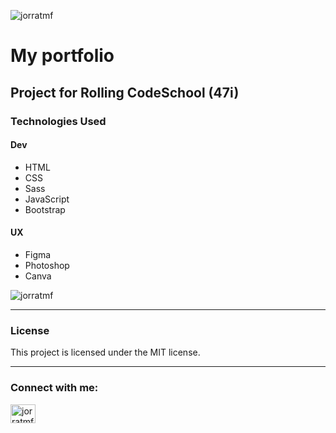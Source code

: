 <p align="left"> <img src="https://komarev.com/ghpvc/?username=jorratmf&label=Profile%20views&color=0e75b6&style=flat" alt="jorratmf" /> </p>

# My portfolio

## Project for Rolling CodeSchool (47i)

### Technologies Used

#### Dev
- HTML
- CSS
- Sass
- JavaScript
- Bootstrap

#### UX
- Figma
- Photoshop
- Canva

<p><img align="center" src="https://github-readme-stats.vercel.app/api/top-langs?username=jorratmf&show_icons=true&locale=en&layout=compact" alt="jorratmf" /></p>

---
### License

This project is licensed under the MIT license.

---
<h3 align="left">Connect with me:</h3>
<p align="left">
<a href="https://linkedin.com/in/jorratmf" target="blank"><img align="center" src="https://raw.githubusercontent.com/rahuldkjain/github-profile-readme-generator/master/src/images/icons/Social/linked-in-alt.svg" alt="jorratmf" height="30" width="40" /></a>
</p>
